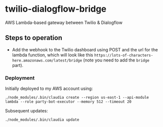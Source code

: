 # twilio-dialogflow-bridge

AWS Lambda-based gateway between Twilio &amp; Dialogflow

## Steps to operation

- Add the webhook to the Twilio dashboard using POST and the url for the lambda function, which will look like this `https://lots-of-characters-here.amazonaws.com/latest/bridge` (note you need to add the `bridge` part). 

### Deployment

Initially deployed to my AWS account using:

```
./node_modules/.bin/claudia create --region us-east-1 --api-module lambda --role party-bot-executor --memory 512 --timeout 20
```

Subsequent updates:

```
./node_modules/.bin/claudia update
```